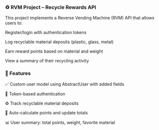 ### ♻️ RVM Project – Recycle Rewards API
This project implements a Reverse Vending Machine (RVM) API that allows users to:

Register/login with authentication tokens

Log recyclable material deposits (plastic, glass, metal)

Earn reward points based on material and weight

View a summary of their recycling activity

### 🚀 Features
✅ Custom user model using AbstractUser with added fields

🔐 Token-based authentication

♻️ Track recyclable material deposits

🏅 Auto-calculate points and update totals

📊 User summary: total points, weight, favorite material
